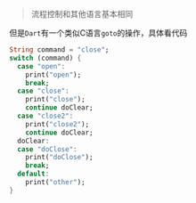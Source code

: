 > 流程控制和其他语言基本相同

但是`Dart`有一个类似C语言`goto`的操作，具体看代码

```dart
String command = "close";
switch (command) {
  case "open":
    print("open");
    break;
  case "close":
    print("close");
    continue doClear;
  case "close2":
    print("close2");
    continue doClear;
  doClear:
  case "doClose":
    print("doClose");
    break;
  default:
    print("other");
}
```
